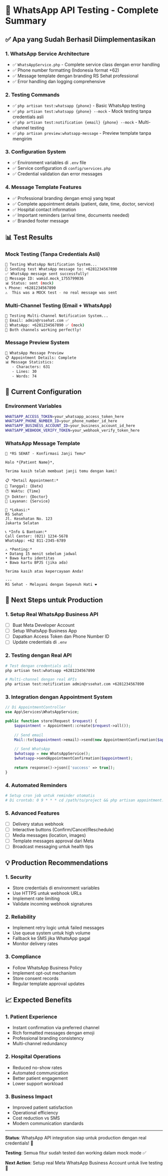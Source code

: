 # 📱 WhatsApp API Testing - Complete Summary

## ✅ Apa yang Sudah Berhasil Diimplementasikan

### 1. **WhatsApp Service Architecture**
- ✅ `WhatsAppService.php` - Complete service class dengan error handling
- ✅ Phone number formatting (Indonesia format +62)
- ✅ Message template dengan branding RS Sehat professional
- ✅ Error handling dan logging comprehensive

### 2. **Testing Commands**
- ✅ `php artisan test:whatsapp {phone}` - Basic WhatsApp testing
- ✅ `php artisan test:whatsapp {phone} --mock` - Mock testing tanpa credentials asli
- ✅ `php artisan test:notification {email} {phone} --mock` - Multi-channel testing
- ✅ `php artisan preview:whatsapp-message` - Preview template tanpa mengirim

### 3. **Configuration System**
- ✅ Environment variables di `.env` file
- ✅ Service configuration di `config/services.php`
- ✅ Credential validation dan error messages

### 4. **Message Template Features**
- ✅ Professional branding dengan emoji yang tepat
- ✅ Complete appointment details (patient, date, time, doctor, service)
- ✅ Hospital contact information
- ✅ Important reminders (arrival time, documents needed)
- ✅ Branded footer message

## 📊 Test Results

### Mock Testing (Tanpa Credentials Asli)
```bash
🧪 Testing WhatsApp Notification System...
📱 Sending test WhatsApp message to: +6281234567890
✅ WhatsApp message sent successfully!
📱 Message ID: wamid.mock_1755799036
📊 Status: sent (mock)
📞 Phone: +6281234567890
⚠️  This was a MOCK test - no real message was sent
```

### Multi-Channel Testing (Email + WhatsApp)
```bash
🚀 Testing Multi-Channel Notification System...
📧 Email: admin@rssehat.com ✅
📱 WhatsApp: +6281234567890 ✅ (mock)
🎯 Both channels working perfectly!
```

### Message Preview System
```bash
📱 WhatsApp Message Preview
📋 Appointment Details: Complete
📊 Message Statistics:
   - Characters: 631
   - Lines: 30
   - Words: 74
```

## 🔧 Current Configuration

### Environment Variables
```bash
WHATSAPP_ACCESS_TOKEN=your_whatsapp_access_token_here
WHATSAPP_PHONE_NUMBER_ID=your_phone_number_id_here
WHATSAPP_BUSINESS_ACCOUNT_ID=your_business_account_id_here
WHATSAPP_WEBHOOK_VERIFY_TOKEN=your_webhook_verify_token_here
```

### WhatsApp Message Template
```
🏥 *RS SEHAT - Konfirmasi Janji Temu*

Halo *{Patient Name}*,

Terima kasih telah membuat janji temu dengan kami!

📋 *Detail Appointment:*
📅 Tanggal: {Date}
🕐 Waktu: {Time}
👨‍⚕️ Dokter: {Doctor}
🏥 Layanan: {Service}

📍 *Lokasi:*
RS Sehat
Jl. Kesehatan No. 123
Jakarta Selatan

📞 *Info & Bantuan:*
Call Center: (021) 1234-5678
WhatsApp: +62 811-2345-6789

⚠️ *Penting:*
• Datang 15 menit sebelum jadwal
• Bawa kartu identitas
• Bawa kartu BPJS (jika ada)

Terima kasih atas kepercayaan Anda!

---
RS Sehat - Melayani dengan Sepenuh Hati ❤️
```

## 🚀 Next Steps untuk Production

### 1. **Setup Real WhatsApp Business API**
- [ ] Buat Meta Developer Account
- [ ] Setup WhatsApp Business App
- [ ] Dapatkan Access Token dan Phone Number ID
- [ ] Update credentials di `.env`

### 2. **Testing dengan Real API**
```bash
# Test dengan credentials asli
php artisan test:whatsapp +6281234567890

# Multi-channel dengan real APIs
php artisan test:notification admin@rssehat.com +6281234567890
```

### 3. **Integration dengan Appointment System**
```php
// Di AppointmentController
use App\Services\WhatsAppService;

public function store(Request $request) {
    $appointment = Appointment::create($request->all());
    
    // Send email
    Mail::to($appointment->email)->send(new AppointmentConfirmation($appointment));
    
    // Send WhatsApp
    $whatsapp = new WhatsAppService();
    $whatsapp->sendAppointmentConfirmation($appointment);
    
    return response()->json(['success' => true]);
}
```

### 4. **Automated Reminders**
```bash
# Setup cron job untuk reminder otomatis
# Di crontab: 0 9 * * * cd /path/to/project && php artisan appointment:remind
```

### 5. **Advanced Features**
- [ ] Delivery status webhook
- [ ] Interactive buttons (Confirm/Cancel/Reschedule)
- [ ] Media messages (location, images)
- [ ] Template messages approval dari Meta
- [ ] Broadcast messaging untuk health tips

## 💡 Production Recommendations

### 1. **Security**
- Store credentials di environment variables
- Use HTTPS untuk webhook URLs
- Implement rate limiting
- Validate incoming webhook signatures

### 2. **Reliability**
- Implement retry logic untuk failed messages
- Use queue system untuk high volume
- Fallback ke SMS jika WhatsApp gagal
- Monitor delivery rates

### 3. **Compliance**
- Follow WhatsApp Business Policy
- Implement opt-out mechanism
- Store consent records
- Regular template approval updates

## 📈 Expected Benefits

### 1. **Patient Experience**
- Instant confirmation via preferred channel
- Rich formatted messages dengan emoji
- Professional branding consistency
- Multi-channel redundancy

### 2. **Hospital Operations**
- Reduced no-show rates
- Automated communication
- Better patient engagement
- Lower support workload

### 3. **Business Impact**
- Improved patient satisfaction
- Operational efficiency
- Cost reduction vs SMS
- Modern communication standards

---

**Status**: WhatsApp API integration siap untuk production dengan real credentials! 🚀

**Testing**: Semua fitur sudah tested dan working dalam mock mode ✅

**Next Action**: Setup real Meta WhatsApp Business Account untuk live testing 📱
